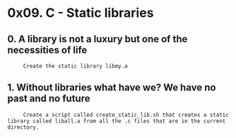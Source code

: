 #  0x09. C - Static libraries
##  0. A library is not a luxury but one of the necessities of life
		 Create the static library libmy.a
##  1. Without libraries what have we? We have no past and no future
		 Create a script called create_static_lib.sh that creates a static library called liball.a from all the .c files that are in the current directory.

